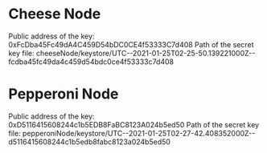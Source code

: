 # Cheese Node

Public address of the key:   0xFcDba45Fc49dA4C459D54bDC0CE4f53333C7d408
Path of the secret key file: cheeseNode/keystore/UTC--2021-01-25T02-25-50.139221000Z--fcdba45fc49da4c459d54bdc0ce4f53333c7d408

# Pepperoni Node

Public address of the key:   0xD5116415608244c1b5EDB8FaBC8123A024b5ed50
Path of the secret key file: pepperoniNode/keystore/UTC--2021-01-25T02-27-42.408352000Z--d5116415608244c1b5edb8fabc8123a024b5ed50